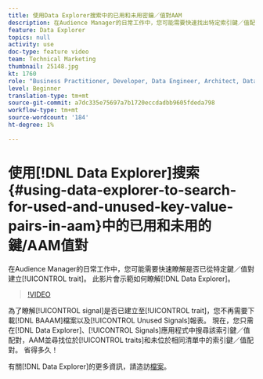 ```yaml
---
title: 使用Data Explorer搜索中的已用和未用密鑰／值對AAM
description: 在Audience Manager的日常工作中，您可能需要快速找出特定索引鍵／值配對是否已建立特徵。 這段影片會示範如何瞭解Data Explorer。
feature: Data Explorer
topics: null
activity: use
doc-type: feature video
team: Technical Marketing
thumbnail: 25148.jpg
kt: 1760
role: "Business Practitioner, Developer, Data Engineer, Architect, Data Architect, Administrator, Leader"
level: Beginner
translation-type: tm+mt
source-git-commit: a7dc335e75697a7b1720eccdadbb9605fdeda798
workflow-type: tm+mt
source-wordcount: '184'
ht-degree: 1%

---
```



# 使用[!DNL Data Explorer]搜索{#using-data-explorer-to-search-for-used-and-unused-key-value-pairs-in-aam}中的已用和未用的鍵/AAM值對

在Audience Manager的日常工作中，您可能需要快速瞭解是否已從特定鍵／值對建立[!UICONTROL trait]。 此影片會示範如何瞭解[!DNL Data Explorer]。

>[!VIDEO](https://video.tv.adobe.com/v/25148/?quality=12)

為了瞭解[!UICONTROL signal]是否已建立至[!UICONTROL trait]，您不再需要下載[!DNL BAAAM]檔案以及[!UICONTROL Unused Signals]報表。 現在，您只需在[!DNL Data Explorer]、[!UICONTROL Signals]應用程式中搜尋該索引鍵／值配對，AAM並尋找位於[!UICONTROL traits]和未位於相同清單中的索引鍵／值配對。 省得多久！

有關[!DNL Data Explorer]的更多資訊，請造訪[檔案](https://experiencecloud.adobe.com/resources/help/en_US/aam/data-explorer.html)。
